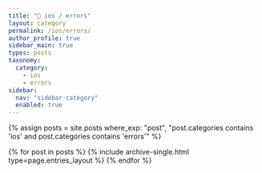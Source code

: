 ```yaml
---
title: "🚫 ios / errors"
layout: category
permalink: /ios/errors/
author_profile: true
sidebar_main: true
types: posts
taxonomy:
  category:
    - ios
    - errors
sidebar:
  nav: "sidebar-category"
  enabled: true
---
```


{% assign posts = site.posts where_exp: "post", "post.categories contains 'ios' and post.categories contains 'errors'" %}

{% for post in posts %}
  {% include archive-single.html type=page.entries_layout %}
{% endfor %}
